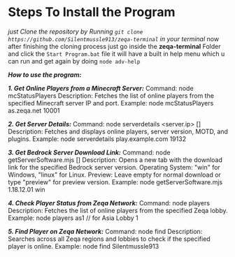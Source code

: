 # Steps To Install the Program
*just Clone the repository by Running `git clone https://github.com/Silentmussle913/zeqa-terminal` in your terminal*
now after finishing the cloning process just go inside the **zeqa-terminal** Folder and click the `Start Program.bat` file it will have a built in help menu which u can run and get again by doing `node adv-help`

***How to use the program:***

***1. Get Online Players from a Minecraft Server:***
   Command: node mcStatusPlayers <serverIp> <serverPort>
   Description: Fetches the list of online players from the specified Minecraft server IP and port.
   Example: node mcStatusPlayers as.zeqa.net 10001

***2. Get Server Details:***
   Command: node serverdetails <server.ip> [<port>]
   Description: Fetches and displays online players, server version, MOTD, and plugins.
   Example: node serverdetails play.example.com 19132

***3. Get Bedrock Server Download Link:***
   Command: node getServerSoftware.mjs <version> <operating-system> [<preview>]
   Description: Opens a new tab with the download link for the specified Bedrock server version.
   Operating System: "win" for Windows, "linux" for Linux.
   Preview: Leave empty for normal download or type "preview" for preview version.
   Example: node getServerSoftware.mjs 1.18.12.01 win

***4. Check Player Status from Zeqa Network:***
   Command: node players <region><lobby>
   Description: Fetches the list of online players from the specified Zeqa lobby.
   Example: node players as1  // for Asia Lobby 1

***5. Find Player on Zeqa Network:***
   Command: node find <PlayerName>
   Description: Searches across all Zeqa regions and lobbies to check if the specified player is online.
   Example: node find Silentmussle913
